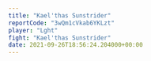 ```yaml
---
title: "Kael'thas Sunstrider"
reportCode: "3wQm1cVkab6YKLzt"
player: "Lght"
fight: "Kael'thas Sunstrider"
date: 2021-09-26T18:56:24.204000+00:00
---
```

